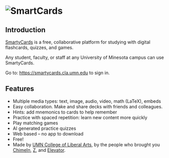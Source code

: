 <script setup>
import SmartycardsWordmark from "@/components/SmartycardsWordmark.vue"
import FlippableCard from "@/components/FlippableCard.vue"
</script>

<h1><img src="/img/smartycards-wordmark.svg" alt="SmartCards" style="current" /></h1>

## Introduction

[SmartyCards](https://smartycards.cla.umn.edu) is a free, collaborative platform for studying with digital flashcards, quizzes, and games.

Any student, faculty, or staff at any University of Minesota campus can use SmartyCards.

Go to: <https://smartycards.cla.umn.edu> to sign in.

## Features

- Multiple media types: text, image, audio, video, math (LaTeX), embeds
- Easy collaboration. Make and share decks with friends and colleagues.
- Hints: add mnemonics to cards to help remember
- Practice with spaced repetition: learn new content more quickly
- Play matching games
- AI generated practice quizzes
- Web based – no app to download
- Free!
- Made by [UMN College of Liberal Arts](https://cla.umn.edu), by the people who brought you [ChimeIn](https://chimein.cla.umn.edu), [Z](https://z.umn.edu), and [Elevator](https://dcl.elevator.umn.edu/).

